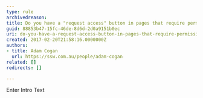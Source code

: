 ```yaml
---
type: rule
archivedreason: 
title: Do you have a "request access" button in pages that require permission?
guid: 88853b47-15fc-46de-8d6d-2d0a9151b0ec
uri: do-you-have-a-request-access-button-in-pages-that-require-permission
created: 2017-02-20T21:58:16.0000000Z
authors:
- title: Adam Cogan
  url: https://ssw.com.au/people/adam-cogan
related: []
redirects: []

---
```



Enter Intro Text
<br><excerpt class='endintro'></excerpt><br>



